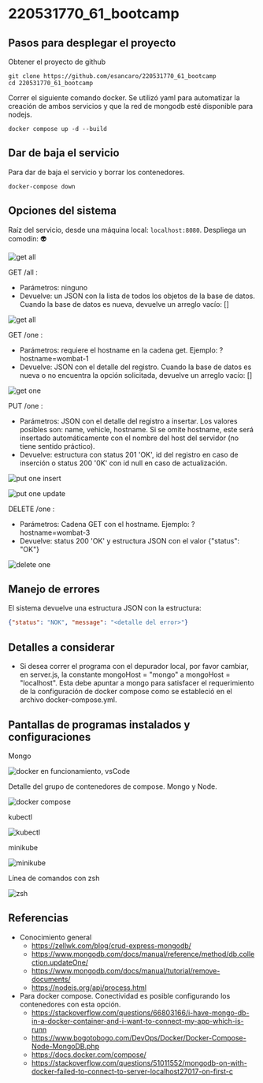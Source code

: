 # 220531770_61_bootcamp

## Pasos para desplegar el proyecto

Obtener el proyecto de github

```console
git clone https://github.com/esancaro/220531770_61_bootcamp
cd 220531770_61_bootcamp
```

Correr el siguiente comando docker. Se utilizó yaml para automatizar la creación de ambos servicios y que la red de mongodb esté disponible para nodejs.

```console
docker compose up -d --build
```

## Dar de baja el servicio

Para dar de baja el servicio y borrar los contenedores.

```console
docker-compose down
```

## Opciones del sistema

Raíz del servicio, desde una máquina local: `localhost:8080`. Despliega un comodín: 👽

![get all](./README-img/request-root.png)

GET /all :

* Parámetros: ninguno
* Devuelve: un JSON con la lista de todos los objetos de la base de datos. Cuando la base de datos es nueva, devuelve un arreglo vacío: []

![get all](./README-img/request-get-all.png)

GET /one :

* Parámetros: requiere el hostname en la cadena get. Ejemplo: ?hostname=wombat-1
* Devuelve: JSON con el detalle del registro. Cuando la base de datos es nueva o no encuentra la opción solicitada, devuelve un arreglo vacío: []

![get one](./README-img/request-get-one.png)

PUT /one :

* Parámetros: JSON con el detalle del registro a insertar. Los valores posibles son: name, vehicle, hostname. Si se omite hostname, este será insertado automáticamente con el nombre del host del servidor (no tiene sentido práctico).
* Devuelve: estructura con status 201 'OK', id del registro en caso de inserción o status 200 '0K' con id null en caso de actualización.

![put one insert](./README-img/request-put-one-new.png)

![put one update](./README-img/request-put-one-update.png)

DELETE /one :

* Parámetros: Cadena GET con el hostname. Ejemplo: ?hostname=wombat-3
* Devuelve: status 200 'OK' y estructura JSON con el valor {"status": "OK"}

![delete one](./README-img/request-delete-one.png)

## Manejo de errores

El sistema devuelve una estructura JSON con la estructura:

```json
{"status": "NOK", "message": "<detalle del error>"}
```

## Detalles a considerar

* Si desea correr el programa con el depurador local, por favor cambiar, en server.js, la constante mongoHost = "mongo" a mongoHost = "localhost". Esta debe apuntar a mongo para satisfacer el requerimiento de la configuración de docker compose como se estableció en el archivo docker-compose.yml.

## Pantallas de programas instalados y configuraciones

Mongo

![docker en funcionamiento, vsCode](./README-img/mongo-docker-compass-code.png)

Detalle del grupo de contenedores de compose. Mongo y Node.

![docker compose](./README-img/mongo-docker-compose-containers.png)

kubectl

![kubectl](./README-img/kubectl.png)

minikube

![minikube](./README-img/minikube.png)

Línea de comandos con zsh

![zsh](./README-img/zsh-configured-on-vscode.png)

## Referencias

* Conocimiento general
  * <https://zellwk.com/blog/crud-express-mongodb/>
  * <https://www.mongodb.com/docs/manual/reference/method/db.collection.updateOne/>
  * <https://www.mongodb.com/docs/manual/tutorial/remove-documents/>
  * <https://nodejs.org/api/process.html>
* Para docker compose. Conectividad es posible configurando los contenedores con esta opción.
  * <https://stackoverflow.com/questions/66803166/i-have-mongo-db-in-a-docker-container-and-i-want-to-connect-my-app-which-is-runn>
  * <https://www.bogotobogo.com/DevOps/Docker/Docker-Compose-Node-MongoDB.php>
  * <https://docs.docker.com/compose/>
  * <https://stackoverflow.com/questions/51011552/mongodb-on-with-docker-failed-to-connect-to-server-localhost27017-on-first-c>